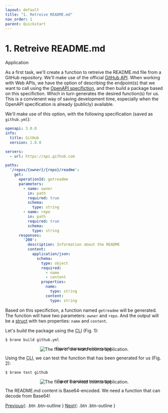 ```yaml
---
layout: default
title: "1. Retreive README.md"
nav_order: 1
parent: Quickstart
---
```


# 1. Retreive README.md
<span class="label label-blue">Application</span>

As a first task, we'll create a function to retreive the README.md file from a GitHub repository. We'll make use of the official [GitHub API](https://docs.github.com/en/rest). When working with Web APIs, we have the option of describing the endpoint(s) that we want to call using the [OpenAPI specifiction](http://spec.openapis.org/oas/v3.0.3), and then build a package based on this specifiction. Which in turn generates the desired function(s) for us. This is a convienent way of saving development time, especially when the OpenAPI specification is already (publicly) available.

We'll make use of this option, with the following specification (saved as `github.yml`):

```yaml
openapi: 3.0.0
info:
  title: GitHub
  version: 1.0.0

servers:
  - url: https://api.github.com

paths:
  '/repos/{owner}/{repo}/readme':
    get:
      operationId: getreadme
      parameters:
        - name: owner
          in: path
          required: true
          schema:
            type: string
        - name: repo
          in: path
          required: true
          schema:
            type: string
      responses:
        '200':
          description: Information about the README
          content:
            application/json:
              schema:
                type: object
                required:
                  - name
                  - content
                properties:
                  name:
                    type: string
                  content:
                    type: string
```
Based on this specifiction, a function named `getreadme` will be generated. The function will have two parameters: `owner` and `repo`. And the output will be a [struct](/brane/bakery) with two properties: `name` and `content`.

Let's build the package using the <abbr title="Command-Line Interface">CLI</abbr> (Fig. 1):
```shell
$ brane build github.yml
```

<p style="text-align: center">
    <img src="/brane/assets/img/brane-build-github.png" style="margin-bottom: -35px" alt="The flow of the word counta application.">
    <br/>
    <sup>Figure 1: package builder output.</sup>
</p>

Using the <abbr title="Command-Line Interface">CLI</abbr>, we can test the function that has been generated for us (Fig. 2):
```shell
$ brane test github
```

<p style="text-align: center">
    <img src="/brane/assets/img/brane-test-github.png" style="margin-bottom: -35px" alt="The flow of the word counta application.">
    <br/>
    <sup>Figure 2: package tester output</sup>
</p>

The README.md content is Base64-encoded. We need a function that can decode from Base64! 

[Previous](/brane/quickstart/quickstart.html){: .btn .btn-outline }
[Next](/brane/quickstart/2-decode-from-base64.html){: .btn .btn-outline }